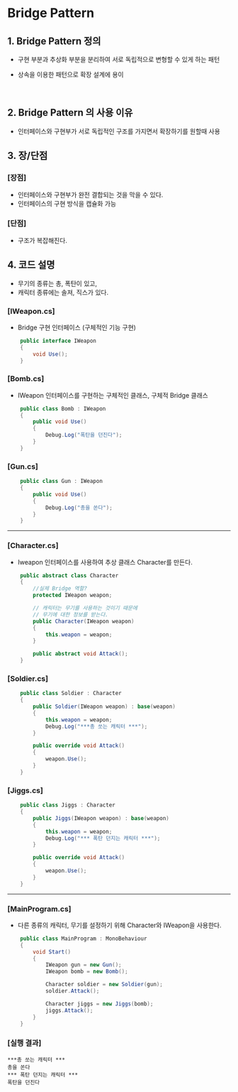 # Bridge Pattern



## 1. Bridge Pattern 정의
- 구현 부분과 추상화 부분을 분리하여 서로 독립적으로 변형할 수 있게 하는 패턴

- 상속을 이용한 패턴으로 확장 설계에 용이

  ​

## 2. Bridge Pattern 의 사용 이유

- 인터페이스와 구현부가 서로 독립적인 구조를 가지면서 확장하기를 원할때 사용





## 3. 장/단점

### [장점]
- 인터페이스와 구현부가 완전 결합되는 것을 막을 수 있다.
- 인터페이스의 구현 방식을 캡슐화 가능

### [단점]
- 구조가 복잡해진다.





## 4. 코드 설명
- 무기의 종류는 총, 폭탄이 있고,
- 캐릭터 종류에는 솔져, 직스가 있다.

### [IWeapon.cs]

- Bridge 구현 인터페이스 (구체적인 기능 구현)

```c#
	public interface IWeapon
    {
        void Use();
    }
```

### [Bomb.cs]

- IWeapon 인터페이스를 구현하는 구체적인 클래스, 구체적 Bridge 클래스

```c#
    public class Bomb : IWeapon
    {
        public void Use()
        {
            Debug.Log("폭탄을 던진다");
        }
    }
```

### [Gun.cs]

```c#
    public class Gun : IWeapon
    {
        public void Use()
        {
            Debug.Log("총을 쏜다");
        }
    }
```

-----

### [Character.cs]

- Iweapon 인터페이스를 사용하여 추상 클래스 Character를 만든다.

```c#
	public abstract class Character 
    {
        //실제 Bridge 역할?
        protected IWeapon weapon;

        // 캐릭터는 무기를 사용하는 것이기 때문에 
        // 무기에 대한 정보를 받는다.
        public Character(IWeapon weapon)
        {
            this.weapon = weapon;
        }

        public abstract void Attack();
    }
```

### [Soldier.cs]

```c#
    public class Soldier : Character
    {
        public Soldier(IWeapon weapon) : base(weapon)
        {
            this.weapon = weapon;
            Debug.Log("***총 쏘는 캐릭터 ***");
        }

        public override void Attack()
        {
            weapon.Use();
        }
    }
```

### [Jiggs.cs]

```c#
    public class Jiggs : Character
    {
        public Jiggs(IWeapon weapon) : base(weapon)
        {
            this.weapon = weapon;
            Debug.Log("*** 폭탄 던지는 캐릭터 ***");
        }

        public override void Attack()
        {
            weapon.Use();
        }
    }
```

----

### [MainProgram.cs]

- 다른 종류의 캐릭터, 무기를 설정하기 위해 Character와 IWeapon을 사용한다.

```c#
    public class MainProgram : MonoBehaviour
    {
        void Start()
        {
            IWeapon gun = new Gun();
            IWeapon bomb = new Bomb();

            Character soldier = new Soldier(gun);
            soldier.Attack();

            Character jiggs = new Jiggs(bomb);
            jiggs.Attack();
        }
    }
```

### [실행 결과]

	***총 쏘는 캐릭터 ***
	총을 쏜다
	*** 폭탄 던지는 캐릭터 ***
	폭탄을 던진다
